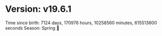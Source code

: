 # Version: v19.6.1
Time since birth: 7124 days, 170976 hours, 10258560 minutes, 615513600 seconds
Season: Spring 🌸
